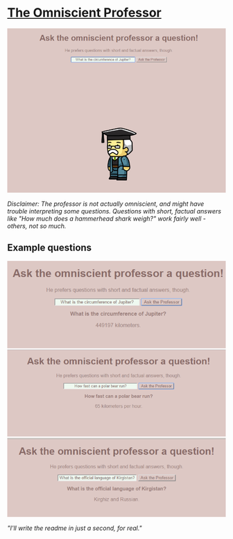 # [The Omniscient Professor](https://magnusjmj.github.io/APME/miniex9)
![Screenshot](https://github.com/MagnusJMJ/APME/blob/master/miniex9/screenshot.png)

*Disclaimer: The professor is not actually omniscient, and might have trouble interpreting some questions. Questions with short, factual answers like "How much does a hammerhead shark weigh?" work fairly well - others, not so much.*

## Example questions
![Screenshot](https://github.com/MagnusJMJ/APME/blob/master/miniex9/screenshot%20(2).png)
![Screenshot](https://github.com/MagnusJMJ/APME/blob/master/miniex9/screenshot%20(3).png)
![Screenshot](https://github.com/MagnusJMJ/APME/blob/master/miniex9/screenshot%20(4).png)

*"I'll write the readme in just a second, for real."*
